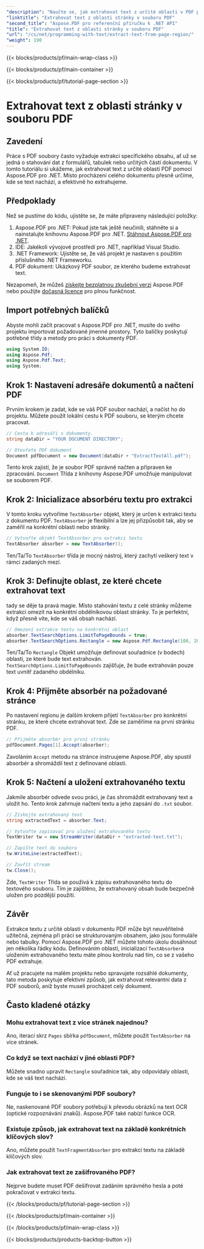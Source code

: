```yaml
---
"description": "Naučte se, jak extrahovat text z určité oblasti v PDF pomocí Aspose.PDF pro .NET s tímto podrobným návodem. Efektivně shromažďujte a ukládejte text z vašich dokumentů."
"linktitle": "Extrahovat text z oblasti stránky v souboru PDF"
"second_title": "Aspose.PDF pro referenční příručku k .NET API"
"title": "Extrahovat text z oblasti stránky v souboru PDF"
"url": "/cs/net/programming-with-text/extract-text-from-page-region/"
"weight": 190
---
```


{{< blocks/products/pf/main-wrap-class >}}

{{< blocks/products/pf/main-container >}}

{{< blocks/products/pf/tutorial-page-section >}}

# Extrahovat text z oblasti stránky v souboru PDF

## Zavedení

Práce s PDF soubory často vyžaduje extrakci specifického obsahu, ať už se jedná o stahování dat z formulářů, tabulek nebo určitých částí dokumentu. V tomto tutoriálu si ukážeme, jak extrahovat text z určité oblasti PDF pomocí Aspose.PDF pro .NET. Místo procházení celého dokumentu přesně určíme, kde se text nachází, a efektivně ho extrahujeme.

## Předpoklady

Než se pustíme do kódu, ujistěte se, že máte připraveny následující položky:

1. Aspose.PDF pro .NET: Pokud jste tak ještě neučinili, stáhněte si a nainstalujte knihovnu Aspose.PDF pro .NET. [Stáhnout Aspose.PDF pro .NET](https://releases.aspose.com/pdf/net/).
2. IDE: Jakékoli vývojové prostředí pro .NET, například Visual Studio.
3. .NET Framework: Ujistěte se, že váš projekt je nastaven s použitím příslušného .NET Frameworku.
4. PDF dokument: Ukázkový PDF soubor, ze kterého budeme extrahovat text.

Nezapomeň, že můžeš [získejte bezplatnou zkušební verzi](https://releases.aspose.com/) Aspose.PDF nebo použijte [dočasná licence](https://purchase.aspose.com/temporary-license/) pro plnou funkčnost.

## Import potřebných balíčků

Abyste mohli začít pracovat s Aspose.PDF pro .NET, musíte do svého projektu importovat požadované jmenné prostory. Tyto balíčky poskytují potřebné třídy a metody pro práci s dokumenty PDF.

```csharp
using System.IO;
using Aspose.Pdf;
using Aspose.Pdf.Text;
using System;
```

## Krok 1: Nastavení adresáře dokumentů a načtení PDF

Prvním krokem je zadat, kde se váš PDF soubor nachází, a načíst ho do projektu. Můžete použít lokální cestu k PDF souboru, se kterým chcete pracovat.

```csharp
// Cesta k adresáři s dokumenty.
string dataDir = "YOUR DOCUMENT DIRECTORY";

// Otevřete PDF dokument
Document pdfDocument = new Document(dataDir + "ExtractTextAll.pdf");
```

Tento krok zajistí, že je soubor PDF správně načten a připraven ke zpracování. `Document` Třída z knihovny Aspose.PDF umožňuje manipulovat se souborem PDF.

## Krok 2: Inicializace absorbéru textu pro extrakci

V tomto kroku vytvoříme `TextAbsorber` objekt, který je určen k extrakci textu z dokumentu PDF. `TextAbsorber` je flexibilní a lze jej přizpůsobit tak, aby se zaměřil na konkrétní oblasti nebo stránky.

```csharp
// Vytvořte objekt TextAbsorber pro extrakci textu
TextAbsorber absorber = new TextAbsorber();
```

Ten/Ta/To `TextAbsorber` třída je mocný nástroj, který zachytí veškerý text v rámci zadaných mezí.

## Krok 3: Definujte oblast, ze které chcete extrahovat text

tady se děje ta pravá magie. Místo stahování textu z celé stránky můžeme extrakci omezit na konkrétní obdélníkovou oblast stránky. To je perfektní, když přesně víte, kde se váš obsah nachází.

```csharp
// Omezení extrakce textu na konkrétní oblast
absorber.TextSearchOptions.LimitToPageBounds = true;
absorber.TextSearchOptions.Rectangle = new Aspose.Pdf.Rectangle(100, 200, 250, 350);
```

Ten/Ta/To `Rectangle` Objekt umožňuje definovat souřadnice (v bodech) oblasti, ze které bude text extrahován. `TextSearchOptions.LimitToPageBounds` zajišťuje, že bude extrahován pouze text uvnitř zadaného obdélníku.

## Krok 4: Přijměte absorbér na požadované stránce

Po nastavení regionu je dalším krokem přijetí `TextAbsorber` pro konkrétní stránku, ze které chcete extrahovat text. Zde se zaměříme na první stránku PDF.

```csharp
// Přijměte absorbér pro první stránku
pdfDocument.Pages[1].Accept(absorber);
```

Zavoláním `Accept` metodu na stránce instruujeme Aspose.PDF, aby spustil absorbér a shromáždil text z definované oblasti.

## Krok 5: Načtení a uložení extrahovaného textu

Jakmile absorbér odvede svou práci, je čas shromáždit extrahovaný text a uložit ho. Tento krok zahrnuje načtení textu a jeho zapsání do `.txt` soubor.

```csharp
// Získejte extrahovaný text
string extractedText = absorber.Text;

// Vytvořte zapisovač pro uložení extrahovaného textu
TextWriter tw = new StreamWriter(dataDir + "extracted-text.txt");

// Zapište text do souboru
tw.WriteLine(extractedText);

// Zavřít stream
tw.Close();
```

Zde, `TextWriter` Třída se používá k zápisu extrahovaného textu do textového souboru. Tím je zajištěno, že extrahovaný obsah bude bezpečně uložen pro pozdější použití.

## Závěr

Extrakce textu z určité oblasti v dokumentu PDF může být neuvěřitelně užitečná, zejména při práci se strukturovaným obsahem, jako jsou formuláře nebo tabulky. Pomocí Aspose.PDF pro .NET můžete tohoto úkolu dosáhnout jen několika řádky kódu. Definováním oblasti, inicializací `TextAbsorber`a uložením extrahovaného textu máte plnou kontrolu nad tím, co se z vašeho PDF extrahuje.

Ať už pracujete na malém projektu nebo spravujete rozsáhlé dokumenty, tato metoda poskytuje efektivní způsob, jak extrahovat relevantní data z PDF souborů, aniž byste museli procházet celý dokument.

## Často kladené otázky

### Mohu extrahovat text z více stránek najednou?
Ano, iterací skrz `Pages` sbírka `pdfDocument`, můžete použít `TextAbsorber` na více stránek.

### Co když se text nachází v jiné oblasti PDF?
Můžete snadno upravit `Rectangle` souřadnice tak, aby odpovídaly oblasti, kde se váš text nachází.

### Funguje to i se skenovanými PDF soubory?
Ne, naskenované PDF soubory potřebují k převodu obrázků na text OCR (optické rozpoznávání znaků). Aspose.PDF také nabízí funkce OCR.

### Existuje způsob, jak extrahovat text na základě konkrétních klíčových slov?
Ano, můžete použít `TextFragmentAbsorber` pro extrakci textu na základě klíčových slov.

### Jak extrahovat text ze zašifrovaného PDF?
Nejprve budete muset PDF dešifrovat zadáním správného hesla a poté pokračovat v extrakci textu.

{{< /blocks/products/pf/tutorial-page-section >}}

{{< /blocks/products/pf/main-container >}}

{{< /blocks/products/pf/main-wrap-class >}}

{{< blocks/products/products-backtop-button >}}